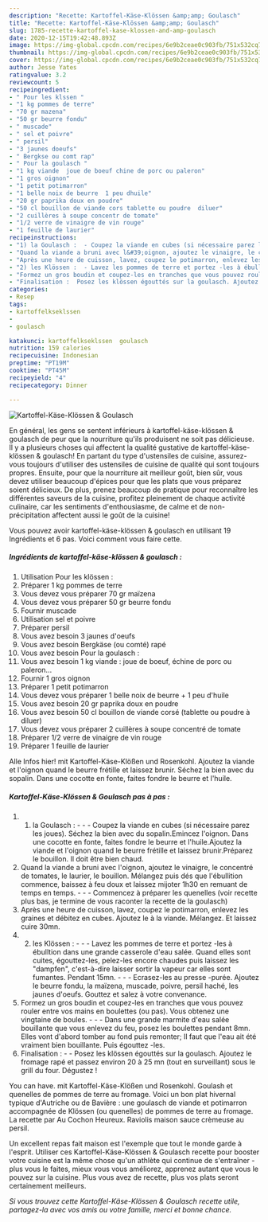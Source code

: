 ```yaml
---
description: "Recette: Kartoffel-Käse-Klössen &amp;amp; Goulasch"
title: "Recette: Kartoffel-Käse-Klössen &amp;amp; Goulasch"
slug: 1785-recette-kartoffel-kase-klossen-and-amp-goulasch
date: 2020-12-15T19:42:48.893Z
image: https://img-global.cpcdn.com/recipes/6e9b2ceae0c903fb/751x532cq70/kartoffel-kase-klossen-goulasch-photo-principale-de-la-recette.jpg
thumbnail: https://img-global.cpcdn.com/recipes/6e9b2ceae0c903fb/751x532cq70/kartoffel-kase-klossen-goulasch-photo-principale-de-la-recette.jpg
cover: https://img-global.cpcdn.com/recipes/6e9b2ceae0c903fb/751x532cq70/kartoffel-kase-klossen-goulasch-photo-principale-de-la-recette.jpg
author: Jesse Yates
ratingvalue: 3.2
reviewcount: 5
recipeingredient:
- " Pour les klssen "
- "1 kg pommes de terre"
- "70 gr mazena"
- "50 gr beurre fondu"
- " muscade"
- " sel et poivre"
- " persil"
- "3 jaunes doeufs"
- " Bergkse ou comt rap"
- " Pour la goulasch "
- "1 kg viande  joue de boeuf chine de porc ou paleron"
- "1 gros oignon"
- "1 petit potimarron"
- "1 belle noix de beurre  1 peu dhuile"
- "20 gr paprika doux en poudre"
- "50 cl bouillon de viande cors tablette ou poudre  diluer"
- "2 cuillères à soupe concentr de tomate"
- "1/2 verre de vinaigre de vin rouge"
- "1 feuille de laurier"
recipeinstructions:
- "1) la Goulasch :  - Coupez la viande en cubes (si nécessaire parez les joues). Séchez la bien avec du sopalin.Emincez l&#39;oignon. Dans une cocotte en fonte, faites fondre le beurre et l&#39;huile.Ajoutez la viande et l&#39;oignon quand le beurre frétille et laissez brunir.Préparez le bouillon. Il doit être bien chaud."
- "Quand la viande a bruni avec l&#39;oignon, ajoutez le vinaigre, le concentré de tomates, le laurier, le bouillon. Mélangez puis dés que l&#39;ébullition commence, baissez à feu doux et laissez mijoter 1h30 en remuant de temps en temps.  - Commencez à préparer les quenelles (voir recette plus bas, je termine de vous raconter la recette de la goulasch)"
- "Après une heure de cuisson, lavez, coupez le potimarron, enlevez les graines et débitez en cubes. Ajoutez le à la viande. Mélangez. Et laissez cuire 30mn."
- "2) les Klössen :  - Lavez les pommes de terre et portez -les à ébulltion dans une grande casserole d&#39;eau salée. Quand elles sont cuites, égouttez-les, pelez-les encore chaudes puis laissez les &#34;dampfen&#34;, c&#39;est-à-dire laisser sortir la vapeur car elles sont fumantes. Pendant 15mn.  - Ecrasez-les au presse -purée. Ajoutez le beurre fondu, la maïzena, muscade, poivre, persil haché, les jaunes d&#39;oeufs. Gouttez et salez à votre convenance."
- "Formez un gros boudin et coupez-les en tranches que vous pouvez rouler entre vos mains en boulettes (ou pas). Vous obtenez une vingtaine de boules.  - Dans une grande marmite d&#39;eau salée bouillante que vous enlevez du feu, posez les boulettes pendant 8mn. Elles vont d&#39;abord tomber au fond puis remonter; Il faut que l&#39;eau ait été vraiment bien bouillante. Puis égouttez -les."
- "Finalisation :  Posez les klössen égouttés sur la goulasch. Ajoutez le fromage rapé et passez environ 20 à 25 mn (tout en surveillant) sous le grill du four. Dégustez !"
categories:
- Resep
tags:
- kartoffelkseklssen
- 
- goulasch

katakunci: kartoffelkseklssen  goulasch 
nutrition: 159 calories
recipecuisine: Indonesian
preptime: "PT19M"
cooktime: "PT45M"
recipeyield: "4"
recipecategory: Dinner

---
```



![Kartoffel-Käse-Klössen &amp; Goulasch](https://img-global.cpcdn.com/recipes/6e9b2ceae0c903fb/751x532cq70/kartoffel-kase-klossen-goulasch-photo-principale-de-la-recette.jpg)

En général, les gens se sentent inférieurs à kartoffel-käse-klössen &amp; goulasch de peur que la nourriture qu'ils produisent ne soit pas délicieuse. Il y a plusieurs choses qui affectent la qualité gustative de kartoffel-käse-klössen &amp; goulasch! En partant du type d'ustensiles de cuisine, assurez-vous toujours d'utiliser des ustensiles de cuisine de qualité qui sont toujours propres. Ensuite, pour que la nourriture ait meilleur goût, bien sûr, vous devez utiliser beaucoup d'épices pour que les plats que vous préparez soient délicieux. De plus, prenez beaucoup de pratique pour reconnaître les différentes saveurs de la cuisine, profitez pleinement de chaque activité culinaire, car les sentiments d'enthousiasme, de calme et de non-précipitation affectent aussi le goût de la cuisine!

<!--inarticleads1-->

Vous pouvez avoir kartoffel-käse-klössen &amp; goulasch en utilisant 19 Ingrédients et 6 pas. Voici comment vous faire cette.

##### Ingrédients de kartoffel-käse-klössen &amp; goulasch :

1. Utilisation  Pour les klössen :
1. Préparer 1 kg pommes de terre
1. Vous devez vous préparer 70 gr maïzena
1. Vous devez vous préparer 50 gr beurre fondu
1. Fournir  muscade
1. Utilisation  sel et poivre
1. Préparer  persil
1. Vous avez besoin 3 jaunes d&#39;oeufs
1. Vous avez besoin  Bergkäse (ou comté) rapé
1. Vous avez besoin  Pour la goulasch :
1. Vous avez besoin 1 kg viande : joue de boeuf, échine de porc ou paleron...
1. Fournir 1 gros oignon
1. Préparer 1 petit potimarron
1. Vous devez vous préparer 1 belle noix de beurre + 1 peu d&#39;huile
1. Vous avez besoin 20 gr paprika doux en poudre
1. Vous avez besoin 50 cl bouillon de viande corsé (tablette ou poudre à diluer)
1. Vous devez vous préparer 2 cuillères à soupe concentré de tomate
1. Préparer 1/2 verre de vinaigre de vin rouge
1. Préparer 1 feuille de laurier


Alle Infos hier! mit Kartoffel-Käse-Klößen und Rosenkohl. Ajoutez la viande et l&#39;oignon quand le beurre frétille et laissez brunir. Séchez la bien avec du sopalin. Dans une cocotte en fonte, faites fondre le beurre et l&#39;huile. 

<!--inarticleads2-->

##### Kartoffel-Käse-Klössen &amp; Goulasch pas à pas :

1. 1) la Goulasch : -  - - Coupez la viande en cubes (si nécessaire parez les joues). Séchez la bien avec du sopalin.Emincez l&#39;oignon. Dans une cocotte en fonte, faites fondre le beurre et l&#39;huile.Ajoutez la viande et l&#39;oignon quand le beurre frétille et laissez brunir.Préparez le bouillon. Il doit être bien chaud.
1. Quand la viande a bruni avec l&#39;oignon, ajoutez le vinaigre, le concentré de tomates, le laurier, le bouillon. Mélangez puis dés que l&#39;ébullition commence, baissez à feu doux et laissez mijoter 1h30 en remuant de temps en temps. -  - - Commencez à préparer les quenelles (voir recette plus bas, je termine de vous raconter la recette de la goulasch)
1. Après une heure de cuisson, lavez, coupez le potimarron, enlevez les graines et débitez en cubes. Ajoutez le à la viande. Mélangez. Et laissez cuire 30mn.
1. 2) les Klössen : -  - - Lavez les pommes de terre et portez -les à ébulltion dans une grande casserole d&#39;eau salée. Quand elles sont cuites, égouttez-les, pelez-les encore chaudes puis laissez les &#34;dampfen&#34;, c&#39;est-à-dire laisser sortir la vapeur car elles sont fumantes. Pendant 15mn. -  - - Ecrasez-les au presse -purée. Ajoutez le beurre fondu, la maïzena, muscade, poivre, persil haché, les jaunes d&#39;oeufs. Gouttez et salez à votre convenance.
1. Formez un gros boudin et coupez-les en tranches que vous pouvez rouler entre vos mains en boulettes (ou pas). Vous obtenez une vingtaine de boules. -  - - Dans une grande marmite d&#39;eau salée bouillante que vous enlevez du feu, posez les boulettes pendant 8mn. Elles vont d&#39;abord tomber au fond puis remonter; Il faut que l&#39;eau ait été vraiment bien bouillante. Puis égouttez -les.
1. Finalisation : -  - Posez les klössen égouttés sur la goulasch. Ajoutez le fromage rapé et passez environ 20 à 25 mn (tout en surveillant) sous le grill du four. Dégustez !


You can have. mit Kartoffel-Käse-Klößen und Rosenkohl. Goulash et quenelles de pommes de terre au fromage. Voici un bon plat hivernal typique d&#39;Autriche ou de Bavière : une goulasch de viande et potimarron accompagnée de Klössen (ou quenelles) de pommes de terre au fromage. La recette par Au Cochon Heureux. Raviolis maison sauce crèmeuse au persil. 

<!--inarticleads1-->

<p>
Un excellent repas fait maison est l'exemple que tout le monde garde à l'esprit. Utiliser ces Kartoffel-Käse-Klössen &amp; Goulasch recette pour booster votre cuisine est la même chose qu'un athlète qui continue de s'entraîner - plus vous le faites, mieux vous vous améliorez, apprenez autant que vous le pouvez sur la cuisine. Plus vous avez de recette, plus vos plats seront certainement meilleurs.
</p>

<p>
<i>Si vous trouvez cette Kartoffel-Käse-Klössen &amp; Goulasch recette utile, partagez-la avec vos amis ou votre famille, merci et bonne chance.</i>
</p>
